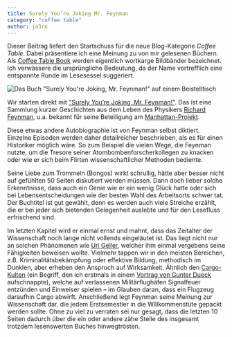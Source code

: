 ```yaml
---
title: Surely You’re Joking Mr. Feynman
category: "coffee table"
author: jo3rn
---
```


Dieser Beitrag liefert den Startschuss für die neue Blog-Kategorie _Coffee Table_. Dabei präsentiere ich eine Meinung zu von mir gelesenen Büchern. Als [Coffee Table Book](https://de.wikipedia.org/wiki/Coffee_Table_Book) werden eigentlich wortkarge Bildbänder bezeichnet. Ich verwässere die ursprüngliche Bedeutung, da der Name vortrefflich eine entspannte Runde im Lesesessel suggeriert.

![Das Buch "Surely You're Joking, Mr. Feynman!" auf einem Beistelltisch](/images/blog/2018-05-23-Surely_Youre_Joking_Mr_Feynman.jpg)

Wir starten direkt mit ["Surely You’re Joking, Mr. Feynman!"](https://en.wikipedia.org/wiki/Surely_You%27re_Joking,_Mr._Feynman!). Das ist eine Sammlung kurzer Geschichten aus dem Leben des Physikers [Richard Feynman](https://de.wikipedia.org/wiki/Richard_Feynman), u.a. bekannt für seine Beteiligung am [Manhattan-Projekt](https://de.wikipedia.org/wiki/Manhattan-Projekt).

Diese etwas andere Autobiographie ist von Feynman selbst diktiert. Einzelne Episoden werden daher detailreicher beschrieben, als es für einen Historiker möglich wäre. So zum Beispiel die vielen Wege, die Feynman nutzte, um die Tresore seiner Atombombenforscherkollegen zu knacken oder wie er sich beim Flirten wissenschaftlicher Methoden bediente.

Seine Liebe zum Trommeln (Bongos) wirkt schrullig, hätte aber besser nicht auf gefühlten 50 Seiten diskutiert werden müssen. Dann doch lieber solche Erkenntnisse, dass auch ein Genie wie er ein wenig Glück hatte oder sich bei Lebensentscheidungen wie der besten Wahl des Arbeitsorts schwer tat. Der Buchtitel ist gut gewählt, denn es werden auch viele Streiche erzählt, die er bei jeder sich bietenden Gelegenheit auslebte und für den Lesefluss erfrischend sind.

Im letzten Kapitel wird er einmal ernst und mahnt, dass das Zeitalter der Wissenschaft noch lange nicht vollends eingeläutet ist. Das liegt nicht nur an solchen Phänomenen wie [Uri Geller](https://de.wikipedia.org/wiki/Uri_Geller), welcher ihm einmal vergebens seine Fähigkeiten beweisen wollte. Vielmehr tappen wir in den meisten Bereichen, z.B. Kriminalitätsbekämpfung oder effektive Bildung, methodisch im Dunklen, aber erheben den Anspruch auf Wirksamkeit. Ähnlich den [Cargo-Kulten](https://de.wikipedia.org/wiki/Cargo-Kult) (ein Begriff, den ich erstmals in einem [Vortrag von Gunter Dueck](https://www.youtube.com/watch?v=6YhugALYhhQ) aufschnappte), welche auf verlassenen Militärflughäfen Signalfeuer entzünden und Einweiser spielen – im Glauben daran, dass ein Flugzeug daraufhin Cargo abwirft. Anschließend legt Feynman seine Meinung zur Wissenschaft dar, die jedem Erstsemestler in die Willkommenstüte gepackt werden sollte. Ohne zu viel zu verraten sei nur gesagt, dass die letzten 10 Seiten dadurch über die ein oder andere zähe Stelle des insgesamt trotzdem lesenswerten Buches hinwegtrösten.
